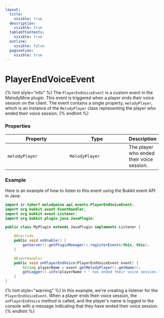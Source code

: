 ```yaml
---
layout:
  title:
    visible: true
  description:
    visible: true
  tableOfContents:
    visible: true
  outline:
    visible: false
  pagination:
    visible: true
---
```


# PlayerEndVoiceEvent

{% hint style="info" %}
The `PlayerEndVoiceEvent` is a custom event in the MelodyMine plugin. This event is triggered when a player ends their voice session on the client. The event contains a single property, `melodyPlayer`, which is an instance of the `MelodyPlayer` class representing the player who ended their voice session.
{% endhint %}

### Properties

<table><thead><tr><th width="193">Property</th><th width="182">Type</th><th>Description</th></tr></thead><tbody><tr><td><code>melodyPlayer</code></td><td><code>MelodyPlayer</code></td><td>The player who ended their voice session.</td></tr></tbody></table>

### Example

Here is an example of how to listen to this event using the Bukkit event API in Java:

```java
import ir.taher7.melodymine.api.events.PlayerEndVoiceEvent;
import org.bukkit.event.EventHandler;
import org.bukkit.event.Listener;
import org.bukkit.plugin.java.JavaPlugin;

public class MyPlugin extends JavaPlugin implements Listener {

    @Override
    public void onEnable() {
        getServer().getPluginManager().registerEvents(this, this);
    }

    @EventHandler
    public void onPlayerEndVoice(PlayerEndVoiceEvent event) {
        String playerName = event.getMelodyPlayer().getName();
        getLogger().info(playerName + " has ended their voice session.");
    }
}
```

{% hint style="warning" %}
In this example, we're creating a listener for the `PlayerEndVoiceEvent`. When a player ends their voice session, the `onPlayerEndVoice` method is called, and the player's name is logged to the console with a message indicating that they have ended their voice session.
{% endhint %}
